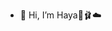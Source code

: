 - 👋 Hi, I’m Haya🎀🩰☁️


<!---
HayaHWR/HayaHWR is a ✨ special ✨ repository because its `README.md` (this file) appears on your GitHub profile.
You can click the Preview link to take a look at your changes.
--->
